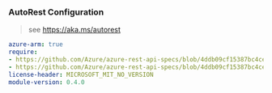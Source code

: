 ### AutoRest Configuration

> see https://aka.ms/autorest

``` yaml
azure-arm: true
require:
- https://github.com/Azure/azure-rest-api-specs/blob/4ddb09cf15387bc4ce136675bc08c21e92f11087/specification/dataprotection/resource-manager/readme.md
- https://github.com/Azure/azure-rest-api-specs/blob/4ddb09cf15387bc4ce136675bc08c21e92f11087/specification/dataprotection/resource-manager/readme.go.md
license-header: MICROSOFT_MIT_NO_VERSION
module-version: 0.4.0
```